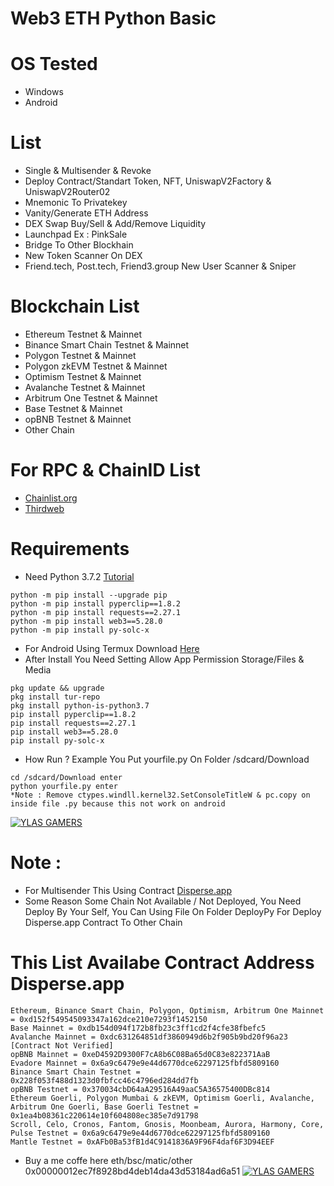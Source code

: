 # Web3 ETH Python Basic
# OS Tested
- Windows
- Android

# List
- Single & Multisender & Revoke
- Deploy Contract/Standart Token, NFT, UniswapV2Factory & UniswapV2Router02
- Mnemonic To Privatekey
- Vanity/Generate ETH Address
- DEX Swap Buy/Sell & Add/Remove Liquidity
- Launchpad Ex : PinkSale
- Bridge To Other Blockhain
- New Token Scanner On DEX
- Friend.tech, Post.tech, Friend3.group New User Scanner & Sniper

# Blockchain List
- Ethereum Testnet & Mainnet
- Binance Smart Chain Testnet & Mainnet
- Polygon Testnet & Mainnet
- Polygon zkEVM Testnet & Mainnet
- Optimism Testnet & Mainnet
- Avalanche Testnet & Mainnet
- Arbitrum One Testnet & Mainnet
- Base Testnet & Mainnet
- opBNB Testnet & Mainnet
- Other Chain

# For RPC & ChainID List
- [Chainlist.org](https://chainlist.org/)
- [Thirdweb](https://thirdweb.com/chainlist)

# Requirements
- Need Python 3.7.2 [Tutorial](https://mega.nz/embed/sthm2AbT#_fjOr9MztzUYnn5gbsce0GdXUZPpcuSAGJPJicJYo88)
```
python -m pip install --upgrade pip
python -m pip install pyperclip==1.8.2
python -m pip install requests==2.27.1
python -m pip install web3==5.28.0
python -m pip install py-solc-x
```
- For Android Using Termux Download [Here](https://f-droid.org/repo/com.termux_118.apk)
- After Install You Need Setting Allow App Permission Storage/Files & Media
```
pkg update && upgrade
pkg install tur-repo
pkg install python-is-python3.7
pip install pyperclip==1.8.2
pip install requests==2.27.1
pip install web3==5.28.0
pip install py-solc-x
```
- How Run ? Example You Put yourfile.py On Folder /sdcard/Download
```
cd /sdcard/Download enter
python yourfile.py enter
*Note : Remove ctypes.windll.kernel32.SetConsoleTitleW & pc.copy on inside file .py because this not work on android
```
[![YLAS GAMERS](https://i.ibb.co/3YkH1LK/Untitled.png)](https://github.com/ylasgamers/web3.eth.py)

# Note :
- For Multisender This Using Contract [Disperse.app](https://disperse.app/)
- Some Reason Some Chain Not Available / Not Deployed, You Need Deploy By Your Self, You Can Using File On Folder DeployPy For Deploy Disperse.app Contract To Other Chain
# This List Availabe Contract Address Disperse.app
```
Ethereum, Binance Smart Chain, Polygon, Optimism, Arbitrum One Mainnet = 0xd152f549545093347a162dce210e7293f1452150
Base Mainnet = 0xdb154d094f172b8fb23c3ff1cd2f4cfe38fbefc5
Avalanche Mainnet = 0xdc631264851df3860949d6b2f905b9bd20f96a23 [Contract Not Verified]
opBNB Mainnet = 0xeD4592D9300F7cA8b6C08Ba65d0C83e822371AaB
Evadore Mainnet = 0x6a9c6479e9e44d6770dce62297125fbfd5809160
Binance Smart Chain Testnet = 0x228f053f488d1323d0fbfcc46c4796ed284dd7fb
opBNB Testnet = 0x370034cbD64aA29516A49aaC5A36575400DBc814
Ethereum Goerli, Polygon Mumbai & zkEVM, Optimism Goerli, Avalanche, Arbitrum One Goerli, Base Goerli Testnet = 0x1ea4b08361c220614e10f604808ec385e7d91798
Scroll, Celo, Cronos, Fantom, Gnosis, Moonbeam, Aurora, Harmony, Core, Pulse Testnet = 0x6a9c6479e9e44d6770dce62297125fbfd5809160
Mantle Testnet = 0xAFb0Ba53fB1d4C9141836A9F96F4daf6F3D94EEF
```

- Buy a me coffe here eth/bsc/matic/other 0x00000012ec7f8928bd4deb14da43d53184ad6a51
[![YLAS GAMERS](https://i.ibb.co/DK85Cyx/Screenshot-1.png)](https://github.com/ylasgamers/web3.eth.py)
